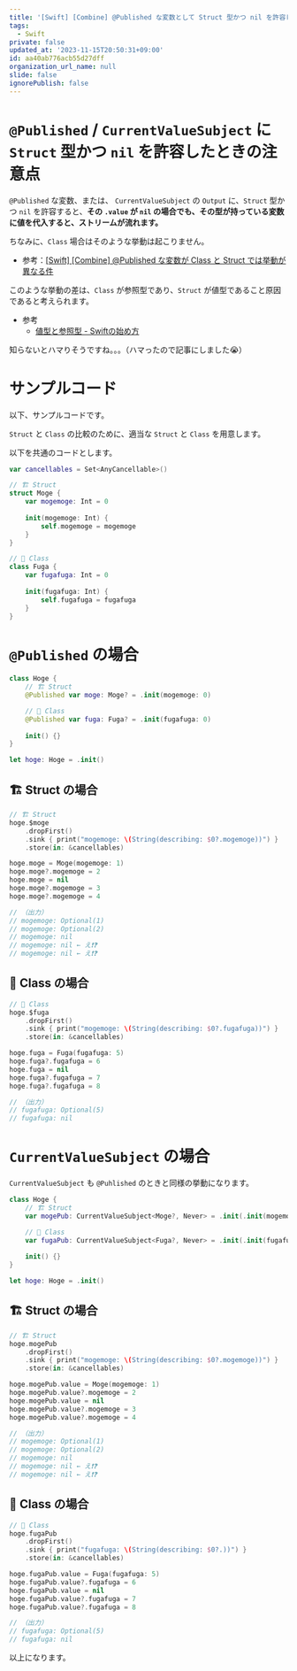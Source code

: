 ```yaml
---
title: '[Swift] [Combine] @Published な変数として Struct 型かつ nil を許容したときの注意点'
tags:
  - Swift
private: false
updated_at: '2023-11-15T20:50:31+09:00'
id: aa40ab776acb55d27dff
organization_url_name: null
slide: false
ignorePublish: false
---
```


# `@Published` / `CurrentValueSubject` に `Struct` 型かつ `nil` を許容したときの注意点

`@Published` な変数、または、 `CurrentValueSubject` の `Output` に、`Struct` 型かつ `nil` を許容すると、**その `.value` が `nil` の場合でも、その型が持っている変数に値を代入すると、ストリームが流れます。**

ちなみに、`Class` 場合はそのような挙動は起こりません。

- 参考：[[Swift] [Combine] @Published な変数が Class と Struct では挙動が異なる件](https://zenn.dev/ikuraikura/articles/2022-02-26-pub4)

このような挙動の差は、`Class` が参照型であり、`Struct` が値型であること原因であると考えられます。

- 参考
  - [値型と参照型 - Swiftの始め方](https://swift.codelly.dev/guide/%E6%A7%8B%E9%80%A0%E4%BD%93%E3%81%A8%E3%82%AF%E3%83%A9%E3%82%B9/%E5%80%A4%E5%9E%8B%E3%81%A8%E5%8F%82%E7%85%A7%E5%9E%8B.html)

知らないとハマりそうですね。。。（ハマったので記事にしました😭）

# サンプルコード

以下、サンプルコードです。

`Struct` と `Class` の比較のために、適当な `Struct` と `Class` を用意します。

以下を共通のコードとします。

```swift
var cancellables = Set<AnyCancellable>()

// 🏗 Struct
struct Moge {
    var mogemoge: Int = 0
    
    init(mogemoge: Int) {
        self.mogemoge = mogemoge
    }
}

// 🏫 Class
class Fuga {
    var fugafuga: Int = 0
    
    init(fugafuga: Int) {
        self.fugafuga = fugafuga
    }
}
```

# `@Published` の場合

```swift
class Hoge {
    // 🏗 Struct
    @Published var moge: Moge? = .init(mogemoge: 0)

    // 🏫 Class
    @Published var fuga: Fuga? = .init(fugafuga: 0)
    
    init() {}
}

let hoge: Hoge = .init()
```

## 🏗 Struct の場合

```swift
// 🏗 Struct
hoge.$moge
    .dropFirst()
    .sink { print("mogemoge: \(String(describing: $0?.mogemoge))") }
    .store(in: &cancellables)

hoge.moge = Moge(mogemoge: 1)
hoge.moge?.mogemoge = 2
hoge.moge = nil
hoge.moge?.mogemoge = 3
hoge.moge?.mogemoge = 4

// （出力）
// mogemoge: Optional(1)
// mogemoge: Optional(2)
// mogemoge: nil
// mogemoge: nil ← え❗️❓
// mogemoge: nil ← え❗️❓
```

## 🏫 Class の場合

```swift
// 🏫 Class
hoge.$fuga
    .dropFirst()
    .sink { print("mogemoge: \(String(describing: $0?.fugafuga))") }
    .store(in: &cancellables)

hoge.fuga = Fuga(fugafuga: 5)
hoge.fuga?.fugafuga = 6
hoge.fuga = nil
hoge.fuga?.fugafuga = 7
hoge.fuga?.fugafuga = 8

// （出力）
// fugafuga: Optional(5)
// fugafuga: nil
```


# `CurrentValueSubject` の場合

`CurrentValueSubject` も `@Puhlished` のときと同様の挙動になります。

```swift
class Hoge {
    // 🏗 Struct
    var mogePub: CurrentValueSubject<Moge?, Never> = .init(.init(mogemoge: 0))

    // 🏫 Class
    var fugaPub: CurrentValueSubject<Fuga?, Never> = .init(.init(fugafuga: 0))
    
    init() {}
}

let hoge: Hoge = .init()
```

## 🏗 Struct の場合

```swift
// 🏗 Struct
hoge.mogePub
    .dropFirst()
    .sink { print("mogemoge: \(String(describing: $0?.mogemoge))") }
    .store(in: &cancellables)

hoge.mogePub.value = Moge(mogemoge: 1)
hoge.mogePub.value?.mogemoge = 2
hoge.mogePub.value = nil
hoge.mogePub.value?.mogemoge = 3
hoge.mogePub.value?.mogemoge = 4

// （出力）
// mogemoge: Optional(1)
// mogemoge: Optional(2)
// mogemoge: nil
// mogemoge: nil ← え❗️❓
// mogemoge: nil ← え❗️❓
```

## 🏫 Class の場合

```swift
// 🏫 Class
hoge.fugaPub
    .dropFirst()
    .sink { print("fugafuga: \(String(describing: $0?.))") }
    .store(in: &cancellables)

hoge.fugaPub.value = Fuga(fugafuga: 5)
hoge.fugaPub.value?.fugafuga = 6
hoge.fugaPub.value = nil
hoge.fugaPub.value?.fugafuga = 7
hoge.fugaPub.value?.fugafuga = 8

// （出力）
// fugafuga: Optional(5)
// fugafuga: nil
```



以上になります。
